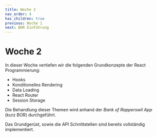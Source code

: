 ```yaml
---
title: Woche 2
nav_order: 4
has_children: true
previous: Woche 1
next: BOR Einführung
---
```


# Woche 2

In dieser Woche vertiefen wir die folgenden Grundkonzepte der React Programmierung: 

- Hooks
- Konditionelles Rendering
- Data Loading
- React Router 
- Session Storage

Die Behandlung dieser Themen wird anhand der *Bank of Rapperswil App*  (kurz BOR) durchgeführt. 

Das Grundgerüst, sowie die API Schnittstellen sind bereits vollständig implementiert. 
